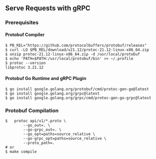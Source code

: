 ## Serve Requests with gRPC

### Prerequisites

#### Protobuf Compiler

```shell
$ PB_REL="https://github.com/protocolbuffers/protobuf/releases"
$ curl -LO $PB_REL/download/v21.12/protoc-21.12-linux-x86_64.zip
$ unzip protoc-21.12-linux-x86_64.zip -d /usr/local/protobuf
$ echo 'PATH=$PATH:/usr/local/protobuf/bin' >> ~/.profile
$ protoc --version
libprotoc 3.21.12
```

#### Protobuf Go Runtime and gRPC Plugin

```shell
$ go install google.golang.org/protobuf/cmd/protoc-gen-go@latest
$ go install google.golang.org/grpc@latest
$ go install google.golang.org/grpc/cmd/protoc-gen-go-grpc@latest
```

### Protobuf Compilation
```shell
$ 	protoc api/v1/*.proto \
		--go_out=. \
		--go-grpc_out=. \
		--go_opt=paths=source_relative \
		--go-grpc_opt=paths=source_relative \
		--proto_path=.
# or
$ make compile
```
